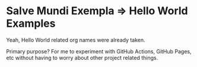 # Salve Mundi Exempla => Hello World Examples

Yeah, Hello World related org names were already taken.

Primary purpose? For me to experiment with GitHub Actions, GitHub Pages, etc without having to worry about other project related things.
